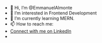 - 👋 Hi, I’m @EmmanuelAlmonte
- 👀 I’m interested in Frontend Development
- 🌱 I’m currently learning MERN.
- 📫 How to reach me: 
- [Connect with me on LinkedIn](https://www.linkedin.com/in/emmanuel-almonte-6b066b189/)
- 

<!---
EmmanuelAlm/EmmanuelAlm is a ✨ special ✨ repository because its `README.md` (this file) appears on your GitHub profile.
You can click the Preview link to take a look at your changes.
--->
